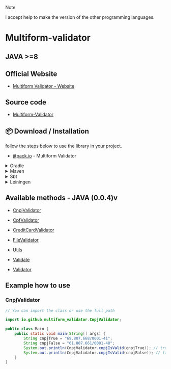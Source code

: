 > [!NOTE]
> I accept help to make the version of the other programming languages.

# Multiform-validator

## JAVA >=8

## Official Website

- [Multiform Validator - Website](https://multiformvalidator.netlify.app/documentation)

## Source code

- [Multiform-Validator](https://github.com/Multiform-Validator/java/)

## 📦 Download / Installation

follow the steps below to use the library in your project.

- [jitpack.io](https://jitpack.io/#Multiform-Validator/java) - Multiform Validator

<details>
  <summary>Gradle</summary>

Step 1. Add the JitPack repository to your build file
Add it in your root build.gradle at the end of repositories:

```gradle
dependencyResolutionManagement {
    repositoriesMode.set(RepositoriesMode.FAIL_ON_PROJECT_REPOS)
    repositories {
        mavenCentral()
        maven { url 'https://jitpack.io' }
    }
}
```

Step 2. Add the dependency

```gradle
dependencies {
        implementation 'com.github.Multiform-Validator:java:0.0.4'
}
```

</details>

<details>
  <summary>Maven</summary>

Step 1. Add the JitPack repository to your build file

```xml

<repositories>
    <repository>
        <id>jitpack.io</id>
        <url>https://jitpack.io</url>
    </repository>
</repositories>
```

Step 2. Add the dependency

```xml

<dependency>
    <groupId>com.github.Multiform-Validator</groupId>
    <artifactId>java</artifactId>
    <version>0.0.4</version>
</dependency>
```

</details>

<details>
  <summary>Sbt</summary>

Step 1. Add the JitPack repository to your build file
Add it in your build.sbt at the end of resolvers:

```sbt
resolvers += "jitpack" at "https://jitpack.io"
```

Step 2. Add the dependency

```sbt
libraryDependencies += "com.github.Multiform-Validator" % "java" % "0.0.4"
```

</details>

<details>
  <summary>Leiningen</summary>

Step 1. Add the JitPack repository to your build file
Add it in your project.clj at the end of repositories:

```clojure
:repositories [["jitpack" "https://jitpack.io"]]
```

Step 2. Add the dependency

```clojure
:dependencies [[com.github.Multiform-Validator/java "0.0.4"]]
```

</details>

## Available methods - JAVA (0.0.4)v

- [CnpjValidator](https://multiform-validator.github.io/java/classes/CnpjValidator)

- [CpfValidator](https://multiform-validator.github.io/java/classes/CpfValidator)

- [CreditCardValidator](https://multiform-validator.github.io/java/classes/CreditCardValidator)

- [FileValidator](https://multiform-validator.github.io/java/classes/FileValidator)

- [Utils](https://multiform-validator.github.io/java/classes/Utils)

- [Validate](https://multiform-validator.github.io/java/classes/Validate)

- [Validator](https://multiform-validator.github.io/java/classes/Validator)

## Example how to use

### CnpjValidator

```java
// You can import the class or use the full path

import io.github.multiform_validator.CnpjValidator;

public class Main {
    public static void main(String[] args) {
        String cnpjTrue = "69.807.668/0001-41";
        String cnpjFalse = "61.807.661/0001-48";
        System.out.println(CnpjValidator.cnpjIsValid(cnpjTrue)); // true
        System.out.println(CnpjValidator.cnpjIsValid(cnpjFalse)); // false
    }
}
```
